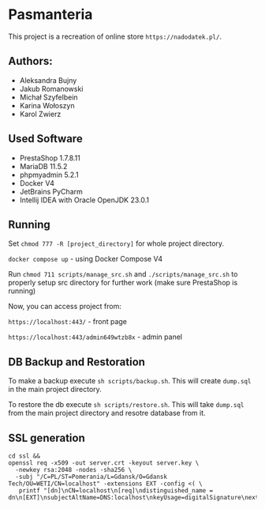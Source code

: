 # Pasmanteria

This project is a recreation of online store `https://nadodatek.pl/`.

## Authors: 
- Aleksandra Bujny
- Jakub Romanowski
- Michał Szyfelbein
- Karina Wołoszyn
- Karol Zwierz

## Used Software

- PrestaShop 1.7.8.11
- MariaDB 11.5.2
- phpmyadmin 5.2.1
- Docker V4
- JetBrains PyCharm 
- Intellij IDEA with Oracle OpenJDK 23.0.1

## Running

Set `chmod 777 -R [project_directory]` for whole project directory.

`docker compose up` - using Docker Compose V4

Run `chmod 711 scripts/manage_src.sh` and `./scripts/manage_src.sh` to properly setup src directory for further work 
(make sure PrestaShop is running)

Now, you can access project from:

`https://localhost:443/` - front page

`https://localhost:443/admin649wtzb8x` - admin panel


## DB Backup and Restoration

To make a backup execute `sh scripts/backup.sh`. This will create `dump.sql` in the main project directory.

To restore the db execute `sh scripts/restore.sh`. This will take `dump.sql` from the main project directory and resotre database from it.

## SSL generation

```
cd ssl &&
openssl req -x509 -out server.crt -keyout server.key \
  -newkey rsa:2048 -nodes -sha256 \
  -subj "/C=PL/ST=Pomerania/L=Gdansk/O=Gdansk Tech/OU=WETI/CN=localhost" -extensions EXT -config <( \
   printf "[dn]\nCN=localhost\n[req]\ndistinguished_name = dn\n[EXT]\nsubjectAltName=DNS:localhost\nkeyUsage=digitalSignature\nextendedKeyUsage=serverAuth")
```
